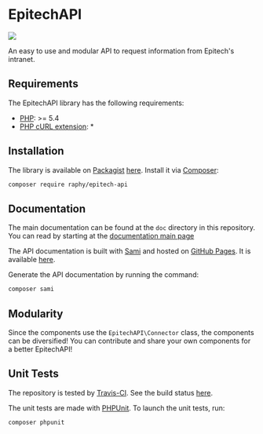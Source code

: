 # EpitechAPI

![](https://travis-ci.org/Raphy/epitech-api.svg?branch=master)

An easy to use and modular API to request information from Epitech's intranet.

## Requirements
The EpitechAPI library has the following requirements:
* [PHP](http://www.php.net/): >= 5.4
* [PHP cURL extension](http://php.net/manual/fr/book.curl.php/): *

## Installation
The library is available on [Packagist](https://packagist.org/) [here](https://packagist.org/packages/raphy/epitech-api). Install it via [Composer](https://getcomposer.org/):
``` sh
composer require raphy/epitech-api
```

## Documentation
The main documentation can be found at the `doc` directory in this repository.
You can read by starting at the [documentation main page](doc/index.md)

The API documentation is built with [Sami](https://github.com/FriendsOfPHP/Sami) and hosted on [GitHub Pages](https://pages.github.com/). It is available [here](http://raphy.github.io/epitech-api/master/).

Generate the API documentation by running the command:
``` sh
composer sami
```

## Modularity
Since the components use the `EpitechAPI\Connector` class, the components can be diversified!
You can contribute and share your own components for a better EpitechAPI!

## Unit Tests
The repository is tested by [Travis-CI](https://travis-ci.org/). See the build status [here](https://travis-ci.org/Raphy/epitech-api).

The unit tests are made with [PHPUnit](https://phpunit.de/). To launch the unit tests, run:
``` sh
composer phpunit
```
